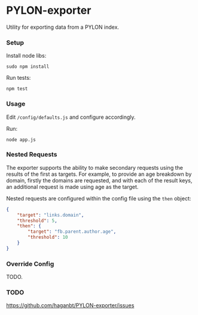 # PYLON-exporter

Utility for exporting data from a PYLON index. 

### Setup

Install node libs:

```sudo npm install```

Run tests:

```npm test```


### Usage

Edit ```/config/defaults.js``` and configure accordingly.

Run:

```node app.js```

### Nested Requests

The exporter supports the ability to make secondary requests using the results of the first as targets. 
For example, to provide an age breakdown by domain, firstly the domains are requested, and with each of 
the result keys, an additional request is made using age as the target.

Nested requests are configured within the config file using the ```then``` object:

```json
{
    "target": "links.domain",
    "threshold": 5,
    "then": {
        "target": "fb.parent.author.age",
        "threshold": 10
    }
}
```

### Override Config

TODO.

### TODO

https://github.com/haganbt/PYLON-exporter/issues
